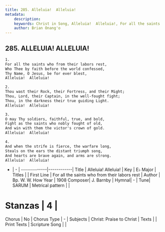 ```yaml
---
title: 285. Alleluia!  Alleluia!
metadata:
    description: 
    keywords: Christ in Song, Alleluia!  Alleluia!, For all the saints who from their labors rest, 
    author: Brian Onang'o
---
```



## 285. ALLELUIA!  ALLELUIA!

```txt
1.
For all the saints who from their labors rest,
Who Thee by faith before the world confessed,
Thy Name, O Jesus, be for ever blest,
Alleluia!  Alleluia!

2.
Thou wast their Rock, their Fortress, and their Might;
Thou, Lord, their Captain, in the well-fought fight;
Thou, in the darkness their true guiding Light. 
Alleluia!  Alleluia!

3.
O may Thy soldiers, faithful, true, and bold,
Fight as the saints who nobly fought of old,
And win with them the victor's crown of gold.
Alleluia!  Alleluia!

4.
And when the strife is fierce, the warfare long,
Steals on the ears the distant triumph song,
And hearts are brave again, and arms are strong. 
Alleluia!  Alleluia!
```

- |   -  |
-------------|------------|
Title | Alleluia!  Alleluia! |
Key | E♭ Major |
Titles |  |
First Line | For all the saints who from their labors rest |
Author | Bp. W. W. How
Year | 1908
Composer| J. Barnby |
Hymnal|  - |
Tune| SARUM |
Metrical pattern | |
# Stanzas | 4 |
Chorus | No |
Chorus Type | - |
Subjects | Christ: Praise to Christ |
Texts |  |
Print Texts | 
Scripture Song |  |
  
